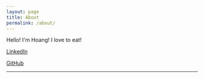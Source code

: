 ```yaml
---
layout: page
title: About
permalink: /about/
---
```


Hello! I'm Hoang! I love to eat!

[LinkedIn](https://www.linkedin.com/in/hoanghuunguyen/)


[GitHub](https://githubt.com/nguy1708)

---

<!--
This is the base Jekyll theme. You can find out more info about customizing your Jekyll theme, as well as basic Jekyll usage documentation at [jekyllrb.com](https://jekyllrb.com/)

You can find the source code for Minima at GitHub:
[jekyll][jekyll-organization] /
[minima](https://github.com/jekyll/minima)

You can find the source code for Jekyll at GitHub:
[jekyll][jekyll-organization] /
[jekyll](https://github.com/jekyll/jekyll)


[jekyll-organization]: https://github.com/jekyll
-->
